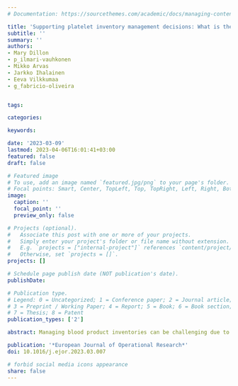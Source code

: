 ```yaml
---
# Documentation: https://sourcethemes.com/academic/docs/managing-content/

title: 'Supporting platelet inventory management decisions: What is the effect of extending platelets’ shelf life?'
subtitle: ''
summary: ''
authors:
- Mary Dillon 
- p_ilmari-vauhkonen
- Mikko Arvas
- Jarkko Ihalainen
- Eeva Vilkkumaa
- g_fabricio-oliveira


tags: 

categories: 

keywords: 

date: '2023-03-09'
lastmod: 2023-04-06T16:01:41+03:00
featured: false
draft: false

# Featured image
# To use, add an image named `featured.jpg/png` to your page's folder.
# Focal points: Smart, Center, TopLeft, Top, TopRight, Left, Right, BottomLeft, Bottom, BottomRight.
image:
  caption: ''
  focal_point: ''
  preview_only: false

# Projects (optional).
#   Associate this post with one or more of your projects.
#   Simply enter your project's folder or file name without extension.
#   E.g. `projects = ["internal-project"]` references `content/project/deep-learning/index.md`.
#   Otherwise, set `projects = []`.
projects: []

# Schedule page publish date (NOT publication's date).
publishDate: 

# Publication type.
# Legend: 0 = Uncategorized; 1 = Conference paper; 2 = Journal article;
# 3 = Preprint / Working Paper; 4 = Report; 5 = Book; 6 = Book section;
# 7 = Thesis; 8 = Patent
publication_types: ['2']

abstract: Managing blood product inventories can be challenging due to stochastic supply and demand, varying shelf lives of the products, and the need to account for multiple objectives such as the minimisation of costs, product shortage and expiry. This complex setting makes it difficult to include all relevant aspects, while ensuring that the computation time required to optimise the blood product supply chain remains reasonable. Consequently, existing models typically fail to solve realistic-sized problems and thus have not found much use in supporting decisions faced by blood service practitioners. This research develops a methodological framework for modelling platelet inventories, resulting in robust managerial recommendations. Specifically, we propose a two-stage stochastic programming model to define optimal order-up-to levels that minimise costs, shortage and expiry in a decentralised decision-making setting. We exploit the problem structure to decompose it and make the model computationally tractable. To ensure that the model is practically relevant, we develop it with practitioners from the Finnish Red Cross Blood Service. We use the model to estimate the costs of extending the shelf life of platelets from five to seven days through two methods and assess the impacts of this extension on optimal inventory decisions. These results can be used to optimise the Finnish platelet supply chain and inform future cost-effectiveness analyses regarding shelf life extension.

publication: '*European Journal of Operational Research*'
doi: 10.1016/j.ejor.2023.03.007

# forbid social media icons appearance
share: false
---
```

